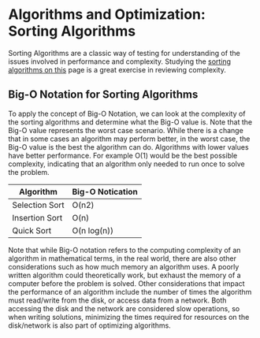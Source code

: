 # Algorithms and Optimization: Sorting Algorithms
Sorting Algorithms are a classic way of testing for understanding of the issues involved in performance and complexity. Studying the [sorting algorithms on this](http://www.sorting-algorithms.com/) page is a great exercise in reviewing complexity.

## Big-O Notation for Sorting Algorithms
To apply the concept of Big-O Notation, we can look at the complexity of the sorting algorithms and determine what the Big-O value is. Note that the Big-O value represents the worst case scenario. While there is a change that in some cases an algorithm may perform better, in the worst case, the Big-O value is the best the algorithm can do. Algorithms with lower values have better performance. For example O(1) would be the best possible complexity, indicating that an algorithm only needed to run once to solve the problem.

|    Algorithm   | Big-O Notication |
|----------------|------------------|
| Selection Sort | O(n2)            |
| Insertion Sort | O(n)             |
| Quick Sort     | O(n log(n))      |

Note that while Big-O notation refers to the computing complexity of an algorithm in mathematical terms, in the real world, there are also other considerations such as how much memory an algorithm uses. A poorly written algorithm could theoretically work, but exhaust the memory of a computer before the problem is solved. Other considerations that impact the performance of an algorithm include the number of times the algorithm must read/write from the disk, or access data from a network. Both accessing the disk and the network are considered slow operations, so when writing solutions, minimizing the times required for resources on the disk/network is also part of optimizing algorithms.